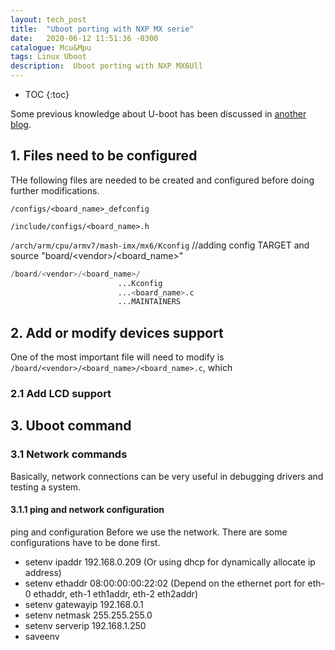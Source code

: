 ```yaml
---
layout: tech_post
title:  "Uboot porting with NXP MX serie"
date:   2020-06-12 11:51:36 -0300
catalogue: Mcu&Mpu
tags: Linux Uboot 
description:  Uboot porting with NXP MX6Ull 
---
```

* TOC
{:toc}

Some previous knowledge about U-boot has been discussed in [another blog](../../../2020/05/25/embedded_linux.html).

## 1. Files need to be configured

THe following files are needed to be created and configured before doing further modifications.   

`/configs/<board_name>_defconfig`

`/include/configs/<board_name>.h`

`/arch/arm/cpu/armv7/mash-imx/mx6/Kconfig`   //adding config TARGET and source "board/\<vendor>/\<board_name>"

```s
/board/<vendor>/<board_name>/ 
                        ...Kconfig
                        ...<board_name>.c
                        ...MAINTAINERS
```

## 2. Add or modify devices support
One of the most important file will need to modify is `/board/<vendor>/<board_name>/<board_name>.c`, which 

### 2.1 Add LCD support



## 3. Uboot command 


### 3.1 Network commands

Basically, network connections can be very useful in debugging drivers and testing a system.

#### 3.1.1 ping and network configuration

ping and configuration
Before we use the network. There are some configurations have to be done first.
- setenv ipaddr 192.168.0.209 (Or using dhcp for dynamically allocate ip address)
- setenv ethaddr 08:00:00:00:22:02 (Depend on the ethernet port for eth-0 ethaddr, eth-1 eth1addr, eth-2 eth2addr)
- setenv gatewayip 192.168.0.1
- setenv netmask 255.255.255.0 
- setenv serverip 192.168.1.250
- saveenv

